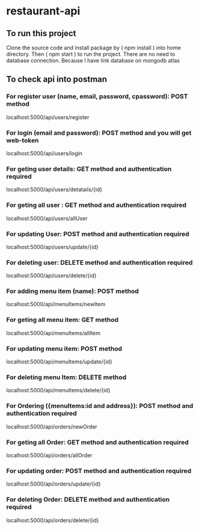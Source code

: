 # restaurant-api
## To run this project
Clone the source code and install package by ( npm install ) into home directory. Then ( npm start ) to run the project.
There are no need to database connection. Because I have link database on mongodb atlas

## To check api into postman
### For register user (name, email, password, cpassword): POST method
localhost:5000/api/users/register
### For login (email and password): POST method and you will get web-token
localhost:5000/api/users/login
### For geting user details: GET method and authentication required
localhost:5000/api/users/detatails/{id}
### For geting all user : GET method and authentication required
localhost:5000/api/users/allUser
### For updating User: POST method and authentication required
localhost:5000/api/users/update/{id}
### For deleting user: DELETE method and authentication required 
localhost:5000/api/users/delete/{id}

### For adding menu item (name): POST method
localhost:5000/api/menuItems/newItem
### For geting all menu item: GET method
localhost:5000/api/menuItems/allItem
### For updating menu item: POST method
localhost:5000/api/menuItems/update/{id}
### For deleting menu Item: DELETE method
localhost:5000/api/menuItems/delete/{id}

### For Ordering ({menuItems:id and address}): POST method and authentication required 
localhost:5000/api/orders/newOrder
### For geting all Order: GET method and authentication required 
localhost:5000/api/orders/allOrder
### For updating order: POST method and authentication required 
localhost:5000/api/orders/update/{id}
### For deleting Order: DELETE method and authentication required 
localhost:5000/api/orders/delete/{id}
